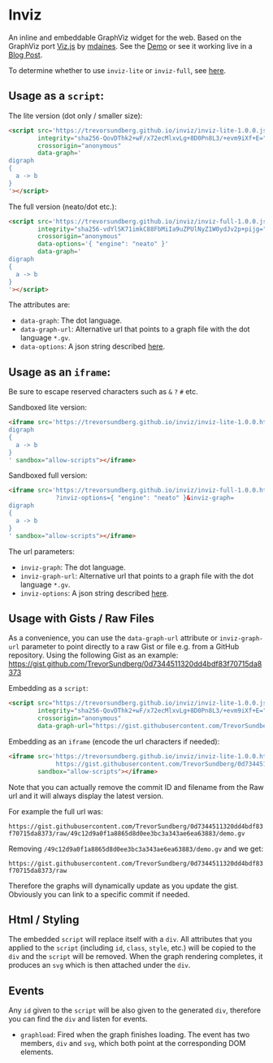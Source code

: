 # Inviz
An inline and embeddable GraphViz widget for the web. Based on the GraphViz port [Viz.js](https://github.com/mdaines/viz.js/) by [mdaines](https://github.com/mdaines). See the [Demo](https://trevorsundberg.github.io/inviz/demo.htm) or see it working live in a [Blog Post](https://motley-coder.com/2019/04/05/inviz-an-inline-graphviz-widget/).

To determine whether to use `inviz-lite` or `inviz-full`, see [here](https://github.com/mdaines/viz.js/wiki/Usage).

## Usage as a `script`:
The lite version (dot only / smaller size):
```html
<script src='https://trevorsundberg.github.io/inviz/inviz-lite-1.0.0.js'
        integrity="sha256-QovDThk2+wF/x72ecMlxvLg+8D0Pn8L3/+evm9iXf+E="
        crossorigin="anonymous"
        data-graph='
digraph
{
  a -> b
}
'></script>
```

The full version (neato/dot etc.):
```html
<script src='https://trevorsundberg.github.io/inviz/inviz-full-1.0.0.js'
        integrity="sha256-vdYlSK71imkC88FbMiIa9uZPUlNyZ1W0ydJv2p+pijg="
        crossorigin="anonymous"
        data-options='{ "engine": "neato" }'
        data-graph='
digraph
{
  a -> b
}
'></script>
```

The attributes are:
 - `data-graph`: The dot language.
 - `data-graph-url`: Alternative url that points to a graph file with the dot language `*.gv`.
 - `data-options`: A json string described [here](https://github.com/mdaines/viz.js/wiki/API#render-options).

## Usage as an `iframe`:
Be sure to escape reserved characters such as `&` `?` `#` etc.

Sandboxed lite version:
```html
<iframe src='https://trevorsundberg.github.io/inviz/inviz-lite-1.0.0.htm?inviz-graph=
digraph
{
  a -> b
}
' sandbox="allow-scripts"></iframe>
```

Sandboxed full version:
```html
<iframe src='https://trevorsundberg.github.io/inviz/inviz-full-1.0.0.htm
             ?inviz-options={ "engine": "neato" }&inviz-graph=
digraph
{
  a -> b
}
' sandbox="allow-scripts"></iframe>
```

The url parameters:
 - `inviz-graph`: The dot language.
 - `inviz-graph-url`: Alternative url that points to a graph file with the dot language `*.gv`.
 - `inviz-options`: A json string described [here](https://github.com/mdaines/viz.js/wiki/API#render-options).

## Usage with Gists / Raw Files
As a convenience, you can use the `data-graph-url` attribute or `inviz-graph-url` parameter to point directly to a raw Gist or file e.g. from a GitHub repository. Using the following Gist as an example:
https://gist.github.com/TrevorSundberg/0d7344511320dd4bdf83f70715da8373

Embedding as a `script`:
```html
<script src="https://trevorsundberg.github.io/inviz/inviz-lite-1.0.0.js"
        integrity="sha256-QovDThk2+wF/x72ecMlxvLg+8D0Pn8L3/+evm9iXf+E="
        crossorigin="anonymous"
        data-graph-url="https://gist.githubusercontent.com/TrevorSundberg/0d7344511320dd4bdf83f70715da8373/raw"></script>
```

Embedding as an `iframe` (encode the url characters if needed):
```html
<iframe src='https://trevorsundberg.github.io/inviz/inviz-lite-1.0.0.htm?inviz-graph-url=
             https://gist.githubusercontent.com/TrevorSundberg/0d7344511320dd4bdf83f70715da8373/raw'
        sandbox="allow-scripts"></iframe>
```

Note that you can actually remove the commit ID and filename from the Raw url and it will always display the latest version.

For example the full url was:

`https://gist.githubusercontent.com/TrevorSundberg/0d7344511320dd4bdf83f70715da8373/raw/49c12d9a0f1a8865d8d0ee3bc3a343ae6ea63883/demo.gv`

Removing `/49c12d9a0f1a8865d8d0ee3bc3a343ae6ea63883/demo.gv` and we get:

`https://gist.githubusercontent.com/TrevorSundberg/0d7344511320dd4bdf83f70715da8373/raw`

Therefore the graphs will dynamically update as you update the gist. Obviously you can link to a specific commit if needed.

## Html / Styling
The embedded `script` will replace itself with a `div`. All attributes that you applied to the `script` (including `id`, `class`, `style`, etc.) will be copied to the `div` and the `script` will be removed. When the graph rendering completes, it produces an `svg` which is then attached under the `div`.

## Events
Any `id` given to the `script` will be also given to the generated `div`, therefore you can find the `div` and listen for events.

 - `graphload`: Fired when the graph finishes loading. The event has two members, `div` and `svg`, which both point at the corresponding DOM elements.
